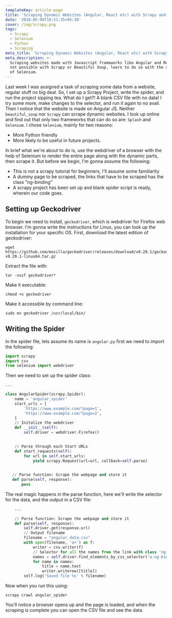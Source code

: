 ```yaml
---
templateKey: article-page
title: 'Scraping Dynamic Websites (Angular, React etc) with Scrapy and Selenium'
date: '2018-05-04T18:51:35+05:30'
cover: /img/scrapy.png
tags:
  - Scrapy
  - Selenium
  - Python
  - Scraping
meta_title: 'Scraping Dynamic Websites (Angular, React etc) with Scrapy and Selenium'
meta_description: >-
  Scraping websites made with Javascript frameworks like Angular and React is
  not possible with Scrapy or Beautiful Soup, learn to do so with the added help
  of Selenium.
---
```

Last week I was assigned a task of scraping some data from a website, regular stuff no big deal. So, I set up a Scrapy Project, write the spider, and run the project sipping tea. What do I get?! A blank CSV file with no data! I try some more, make changes to the selector, and run it again to no avail. Then I notice that the website is made on Angular JS. Neither `beautiful_soup` nor `Scrapy` can scrape dynamic websites. I look up online and find out that only two frameworks that can do so are: `Splash` and `Selenium`. I chose `Selenium`, mainly for two reasons:

* More Python friendly
* More likely to be useful in future projects.

In brief what we're about to do is, use the webdriver of a browser with the help of Selenium to render the entire page along with the dynamic parts, then scrape it. But before we begin, I'm gonna assume the following:

* This is not a scrapy tutorial for beginners, I'll assume some familiarity
* A dummy page to be scraped, the links that have to be scraped has the class "ng-binding"
* A scrapy project has been set up and blank spider script is ready, wherein our code goes.

## Setting up Geckodriver

To begin we need to install, `geckodriver`, which is webdriver for Firefox web browser. I'm gonna write the instructions for Linux, you can look up the installation for your specific OS.
First, download the latest edition of geckodriver:

```shell
wget https://github.com/mozilla/geckodriver/releases/download/v0.20.1/geckodriver-v0.20.1-linux64.tar.gz
```

Extract the file with:

```shell
tar -xvzf geckodriver*
```

Make it executable:

```shell
chmod +x geckodriver
```

Make it accessible by command line:

```shell
sudo mv geckodriver /usr/local/bin/
```

## Writing the Spider

In the spider file, lets assume its name is `angular.py` first we need to import the following:

```python
import scrapy
import csv
from selenium import webdriver
```

Then we need to set up the spider class:

```python
...

class AngularSpider(scrapy.Spider):
    name = 'angular_spider'
    start_urls = [
        'https://www.example.com/?page=1',
        'https://www.example.com/?page=2',
    ]    
    // Initalize the webdriver    
    def __init__(self):
        self.driver = webdriver.Firefox()

    
    // Parse through each Start URLs
    def start_requests(self):
        for url in self.start_urls:
            yield scrapy.Request(url=url, callback=self.parse)    
    

   // Parse function: Scrape the webpage and store it
   def parse(self, response):
       pass   
```
The real magic happens in the parse function, here we'll write the selector for the data, and the output in a CSV file:
```python
    ...
    
    // Parse function: Scrape the webpage and store it
    def parse(self, response):
        self.driver.get(response.url)
        // Output filename
        filename = "angular_data.csv"
        with open(filename, 'a+') as f:
            writer = csv.writer(f)
            // Selector for all the names from the link with class 'ng-binding'
            names = self.driver.find_elements_by_css_selector("a.ng-binding")
            for name in names:
                title = name.text
                writer.writerow([title])
        self.log('Saved file %s' % filename)
```
Now when you run this using:
```shell
scrapy crawl angular_spider
```
You'll notice a browser opens up and the page is loaded, and when the scraping is complete you can open the CSV file and see the data.
